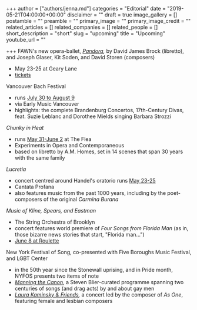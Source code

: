 +++
author = ["authors/jenna.md"]
categories = "Editorial"
date = "2019-05-21T04:00:00+00:00"
disclaimer = ""
draft = true
image_gallery = []
postamble = ""
preamble = ""
primary_image = ""
primary_image_credit = ""
related_articles = []
related_companies = []
related_people = []
short_description = "short"
slug = "upcoming"
title = "Upcoming"
youtube_url = ""

+++
FAWN's new opera-ballet, [_Pandora_](https://www.fawnchambercreative.com/events/upcoming/)_,_ by David James Brock (libretto), and Joseph Glaser, Kit Soden, and David Storen (composers)

* May 23-25 at Geary Lane
* [tickets](https://fawnchambercreative.ticketleap.com/pandora/)

Vancouver Bach Festival

* runs [July 30 to August 9](http://www.earlymusic.bc.ca/tickets/summer-festival/)
* via Early Music Vancouver
* highlights: the complete Brandenburg Concertos, 17th-Century Divas, feat. Suzie Leblanc and Dorothee Mields singing Barbara Strozzi

_Chunky in Heat_

* runs [May 31-June 2](http://experimentsinopera.com/portfolio-item/chunky-in-heat/) at The Flea
* Experiments in Opera and Contemporaneous
* based on libretto by A.M. Homes, set in 14 scenes that span 30 years with the same family

_Lucretia_

* concert centred around Handel's oratorio runs [May 23-25](https://here.org/shows/lucretia/)
* Cantata Profana
* also features music from the past 1000 years, including by the poet-composers of the original _Carmina Burana_

_Music of Kline, Spears, and Eastman_

* The String Orchestra of Brooklyn
* concert features world premiere of _Four Songs from Florida Man_ (as in, those bizarre news stories that start, "Florida man...")
* [June 8 at Roulette](https://roulette.org/event/the-string-orchestra-of-brooklyn-music-of-kline-spears-and-eastman/)

New York Festival of Song, co-presented with Five Boroughs Music Festival, and LGBT Center

* in the 50th year since the Stonewall uprising, and in Pride month, NYFOS presents two items of note
* [_Manning the Canon_](http://5bmf.org/nyfos-next-manning-the-canon/), a Steven Blier-curated programme spanning two centuries of songs (and drag acts) by and about gay men
* [_Laura Kaminsky & Friends_](http://5bmf.org/nyfos-next-manning-the-canon/)_,_ a concert led by the composer of _As One_, featuring female and lesbian composers